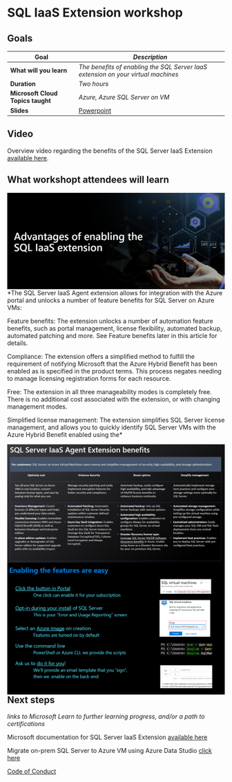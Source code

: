 # SQL IaaS Extension workshop

## Goals

| **Goal**              | *Description*                                    |
| ----------------------------- | --------------------------------------------------------------------- |
| **What will you learn**       | *The benefits of enabling the SQL Server IaaS extension on your virtual machines* |
| **Duration**                  | *Two hours*                                                                |
| **Microsoft Cloud Topics taught**                  | *Azure, Azure SQL Server on VM*                                                                |
| **Slides** | [Powerpoint](BenefitsofSQLVMIaaSextension.pptx) 
                         
## Video

Overview video regarding the benefits of the SQL Server IaaS Extension [available here](https://www.youtube.com/watch?v=KUlpjoeFipk).

## What workshopt attendees will learn

<img style="float: right;" src="./images/SQL Iaas 1.png">

*The SQL Server IaaS Agent extension allows for integration with the Azure portal and unlocks a number of feature benefits for SQL Server on Azure VMs:

Feature benefits: The extension unlocks a number of automation feature benefits, such as portal management, license flexibility, automated backup, automated patching and more. See Feature benefits later in this article for details.

Compliance: The extension offers a simplified method to fulfill the requirement of notifying Microsoft that the Azure Hybrid Benefit has been enabled as is specified in the product terms. This process negates needing to manage licensing registration forms for each resource.

Free: The extension in all three manageability modes is completely free. There is no additional cost associated with the extension, or with changing management modes.

Simplified license management: The extension simplifies SQL Server license management, and allows you to quickly identify SQL Server VMs with the Azure Hybrid Benefit enabled using the*

<img style="float: right;" src="./images/SQL Iaas 2.png">

<img style="float: right;" src="./images/SQL Iaas 3.png">


## Next steps

*links to Microsoft Learn to further learning progress, and/or a path to certifications*

Microsoft documentation for SQL Server IaaS Extension [available here](https://learn.microsoft.com/en-us/azure/azure-sql/virtual-machines/windows/sql-server-iaas-agent-extension-automate-management?view=azuresql&tabs=azure-powershell)

Migrate on-prem SQL Server to Azure VM using Azure Data Studio [click here](https://learn.microsoft.com/en-us/azure/dms/tutorial-sql-server-to-virtual-machine-online-ads)




[Code of Conduct](../CODE_OF_CONDUCT.md)

